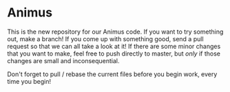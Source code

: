 Animus
======
This is the new repository for our Animus code. If you want to try something
out, make a branch! If you come up with something good, send a pull request so
that we can all take a look at it! If there are some minor changes that you want
to make, feel free to push directly to master, but *only* if those changes are
small and inconsequential.

Don't forget to pull / rebase the current files before you begin work, every
time you begin!
